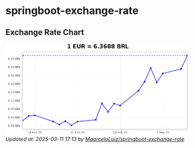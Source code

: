 # springboot-exchange-rate

<!-- EXCHANGE-RATE-START -->
## Exchange Rate Chart

![Exchange Rate Chart](charts/chart.png)*Updated at: 2025-03-11 17:13 by [MaarceloLuiz/springboot-exchange-rate](https://github.com/MaarceloLuiz/springboot-exchange-rate)*


<!-- EXCHANGE-RATE-END -->